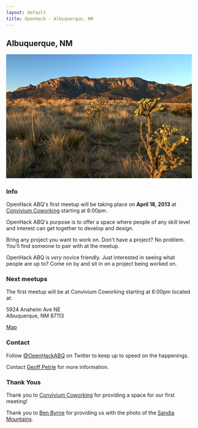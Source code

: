 ```yaml
---
layout: default
title: OpenHack - Albuquerque, NM
---
```


## Albuquerque, NM

![Albuquerque, NM Sandia](/albuquerque/sandia_drywall.jpg)

### Info

OpenHack ABQ's first meetup will be taking place on **April 18, 2013** at
[Convivium Coworking](http://www.conviviumcoworking.com/) starting at 6:00pm.

OpenHack ABQ's purpose is to offer a space where people of any skill level
and interest can get together to develop and design. 

Bring any project you want to work on. Don't have a project? No problem.
You'll find someone to pair with at the meetup.

OpenHack ABQ is _very_ novice friendly. Just interested in seeing what people
are up to? Come on by and sit in on a project being worked on.

### Next meetups

The first meetup will be at Convivium Coworking starting at 6:00pm located at:

5924 Anaheim Ave NE  
Albuquerque, NM 87113


[Map](http://goo.gl/maps/5y7xs)

### Contact

Follow [@OpenHackABQ](https://twitter.com/OpenHackABQ) on Twitter to keep up to
speed on the happenings. 

Contact [Geoff Petrie](mailto:g.petrie+openhack@gmail.com) for more
information.

### Thank Yous

Thank you to [Convivium Coworking](http://www.conviviumcoworking.com/) for
providing a space for our first meeting!

Thank you to [Ben Byrne](http://www.flickr.com/photos/drywall/) for providing
us with the photo of the [Sandia
Mountains](http://www.flickr.com/photos/drywall/2888810632/).
